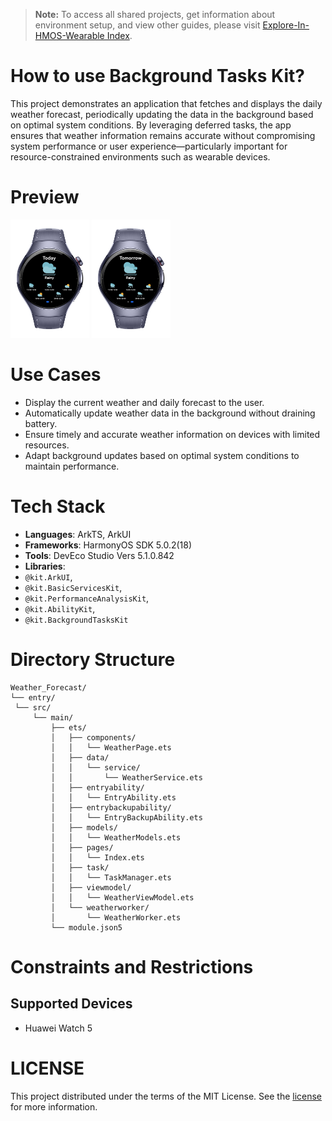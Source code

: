 > **Note:** To access all shared projects, get information about environment setup, and view other guides, please visit [Explore-In-HMOS-Wearable Index](https://github.com/Explore-In-HMOS-Wearable/hmos-index).

# How to use Background Tasks Kit?

This project demonstrates an application that fetches and displays the daily weather forecast, periodically updating the data in the background based on optimal system conditions. By leveraging deferred tasks, the app ensures that weather information remains accurate without compromising system performance or user experience—particularly important for resource-constrained environments such as wearable devices.

# Preview

<p align="left">
  <img src="effects/output1.png" width="25%">
  <img src="effects/output2.png" width="25%">
</p>

# Use Cases

- Display the current weather and daily forecast to the user.
- Automatically update weather data in the background without draining battery. 
- Ensure timely and accurate weather information on devices with limited resources.
- Adapt background updates based on optimal system conditions to maintain performance.

# Tech Stack

- **Languages**: ArkTS, ArkUI
- **Frameworks**: HarmonyOS SDK 5.0.2(18)
- **Tools**: DevEco Studio Vers 5.1.0.842
- **Libraries**:
- `@kit.ArkUI`,
- `@kit.BasicServicesKit`,
- `@kit.PerformanceAnalysisKit`,
- `@kit.AbilityKit`,
- `@kit.BackgroundTasksKit`

# Directory Structure

   ```
Weather_Forecast/
└── entry/
    └── src/
        └── main/
            ├── ets/
            │   ├── components/
            │   │   └── WeatherPage.ets
            │   ├── data/
            │   │   └── service/
            │   │       └── WeatherService.ets
            │   ├── entryability/
            │   │   └── EntryAbility.ets
            │   ├── entrybackupability/
            │   │   └── EntryBackupAbility.ets
            │   ├── models/
            │   │   └── WeatherModels.ets
            │   ├── pages/
            │   │   └── Index.ets
            │   ├── task/
            │   │   └── TaskManager.ets
            │   ├── viewmodel/
            │   │   └── WeatherViewModel.ets
            │   └── weatherworker/
            │       └── WeatherWorker.ets
            └── module.json5
   ```

# Constraints and Restrictions
## Supported Devices

- Huawei Watch 5

# LICENSE

This project distributed under the terms of the MIT License.
See the [license](/LICENSE) for more information.